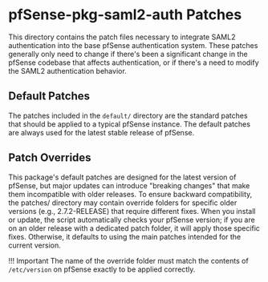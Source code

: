 # pfSense-pkg-saml2-auth Patches

This directory contains the patch files necessary to integrate SAML2 authentication into the base pfSense authentication
system. These patches generally only need to change if there's been a significant change in the pfSense codebase that
affects authentication, or if there's a need to modify the SAML2 authentication behavior.

## Default Patches

The patches included in the `default/` directory are the standard patches that should be applied to a typical pfSense
instance. The default patches are always used for the latest stable release of pfSense.

## Patch Overrides

This package's default patches are designed for the latest version of pfSense, but major updates can introduce
"breaking changes" that make them incompatible with older releases. To ensure backward compatibility, the patches/
directory may contain override folders for specific older versions (e.g., 2.7.2-RELEASE) that require different fixes.
When you install or update, the script automatically checks your pfSense version; if you are on an older release with a
dedicated patch folder, it will apply those specific fixes. Otherwise, it defaults to using the main patches intended
for the current version.

!!! Important
The name of the override folder must match the contents of `/etc/version` on pfSense exactly to be applied correctly.
